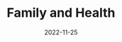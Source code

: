 ---
title: 'Family and Health'
date: 2022-11-25
permalink: /posts/2022/006_family_health
url: /posts/2022/006_family_health
categories:
  - life
tags:
  - goals
  - family
  - Thanksgiving
  - Fuel for life
  - Endeavors and ambitions
---